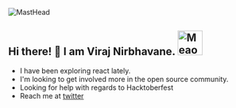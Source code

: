 ![MastHead](https://images.unsplash.com/photo-1519638399535-1b036603ac77?ixid=MnwxMjA3fDB8MHxwaG90by1wYWdlfHx8fGVufDB8fHx8&ixlib=rb-1.2.1&auto=format&fit=crop&w=1331&h=500&q=80)
## Hi there! 👋 I am Viraj Nirbhavane. <img src="https://i.imgur.com/veZrcC7.gif" alt="Meaow" width="50" />

- I have been exploring react lately.
- I'm looking to get involved more in the open source community.
- Looking for help with regards to Hacktoberfest 
- Reach me at [twitter](https://twitter.com/mi8guy)

<!--
**viraj28/viraj28** is a ✨ _special_ ✨ repository because its `README.md` (this file) appears on your GitHub profile.

Here are some ideas to get you started:

- 🔭 I’m currently working on ...
- 🌱 I’m currently learning ...
- 👯 I’m looking to collaborate on ...
- 🤔 I’m looking for help with ...
- 💬 Ask me about ...
- 📫 How to reach me: ...
- 😄 Pronouns: ...
- ⚡ Fun fact: ...
-->
